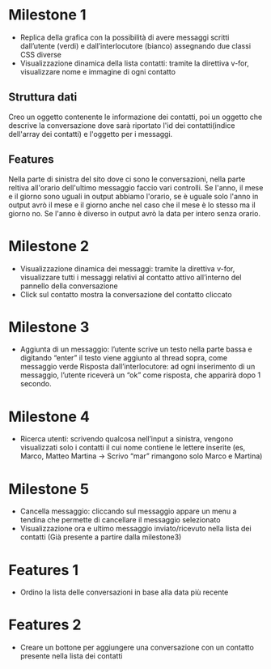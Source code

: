 # Milestone 1
- Replica della grafica con la possibilità di avere messaggi scritti dall’utente (verdi) e dall’interlocutore (bianco) assegnando due classi CSS diverse
- Visualizzazione dinamica della lista contatti: tramite la direttiva v-for, visualizzare nome e immagine di ogni contatto

## Struttura dati
Creo un oggetto contenente le informazione dei contatti, poi un oggetto che descrive la conversazione dove sarà riportato l'id dei contatti(indice dell'array dei contatti) e l'oggetto per i messaggi.

## Features
Nella parte di sinistra del sito dove ci sono le conversazioni, nella parte reltiva all'orario dell'ultimo messaggio faccio vari controlli. Se l'anno, il mese e il giorno sono uguali in output abbiamo l'orario, se è uguale solo l'anno in output avrò il mese e il giorno anche nel caso che il mese è lo stesso ma il giorno no. Se l'anno è diverso in output avrò la data per intero senza orario.

# Milestone 2
- Visualizzazione dinamica dei messaggi: tramite la direttiva v-for, visualizzare tutti i messaggi relativi al contatto attivo all’interno del pannello della conversazione
- Click sul contatto mostra la conversazione del contatto cliccato

# Milestone 3
- Aggiunta di un messaggio: l’utente scrive un testo nella parte bassa e digitando “enter” il testo viene aggiunto al thread sopra, come messaggio verde
Risposta dall’interlocutore: ad ogni inserimento di un messaggio, l’utente riceverà un “ok” come risposta, che apparirà dopo 1 secondo.

# Milestone 4
- Ricerca utenti: scrivendo qualcosa nell’input a sinistra, vengono visualizzati solo i contatti il cui nome contiene le lettere inserite (es, Marco, Matteo Martina -> Scrivo “mar” rimangono solo Marco e Martina)

# Milestone 5
- Cancella messaggio: cliccando sul messaggio appare un menu a tendina che permette di cancellare il messaggio selezionato
- Visualizzazione ora e ultimo messaggio inviato/ricevuto nella lista dei contatti (Già presente a partire dalla milestone3)

# Features 1
- Ordino la lista delle conversazioni in base alla data più recente

# Features 2
- Creare un bottone per aggiungere una conversazione con un contatto presente nella lista dei contatti